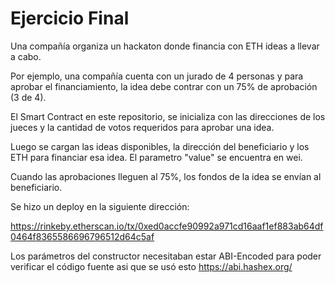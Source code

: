 # Ejercicio Final

Una compañía organiza un hackaton donde financia con ETH ideas a llevar a cabo. 

Por ejemplo, una compañía cuenta con un jurado de 4 personas y para aprobar el financiamiento, la idea debe contrar con un 75% de aprobación (3 de 4).

El Smart Contract en este repositorio, se inicializa con las direcciones de los jueces y la cantidad de votos requeridos para aprobar una idea.

Luego se cargan las ideas disponibles, la dirección del beneficiario y los ETH para financiar esa idea. El parametro "value" se encuentra en wei.

Cuando las aprobaciones lleguen al 75%, los fondos de la idea se envían al beneficiario.

Se hizo un deploy en la siguiente dirección: 

https://rinkeby.etherscan.io/tx/0xed0accfe90992a971cd16aaf1ef883ab64df0464f8365586696796512d64c5af

Los parámetros del constructor necesitaban estar ABI-Encoded para poder verificar el código fuente asi que se usó esto  https://abi.hashex.org/